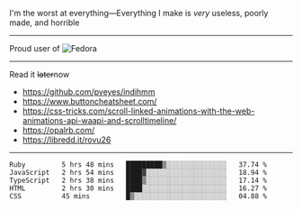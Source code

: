 I'm the worst at everything—Everything I make is *very* useless, poorly made, and horrible

___
Proud user of ![Fedora](https://img.shields.io/badge/-Fedora-blue?style=flat-square&logo=fedora)

___
Read it <s>later</s>now
- https://github.com/pveyes/indihmm
- https://www.buttoncheatsheet.com/
- https://css-tricks.com/scroll-linked-animations-with-the-web-animations-api-waapi-and-scrolltimeline/
- https://opalrb.com/
- https://libredd.it/rovu26

___
<!--START_SECTION:waka-->
```text
Ruby         5 hrs 48 mins   █████████▒░░░░░░░░░░░░░░░   37.74 % 
JavaScript   2 hrs 54 mins   ████▓░░░░░░░░░░░░░░░░░░░░   18.94 % 
TypeScript   2 hrs 38 mins   ████▒░░░░░░░░░░░░░░░░░░░░   17.14 % 
HTML         2 hrs 30 mins   ████░░░░░░░░░░░░░░░░░░░░░   16.27 % 
CSS          45 mins         █▒░░░░░░░░░░░░░░░░░░░░░░░   04.88 % 
```
<!--END_SECTION:waka-->
